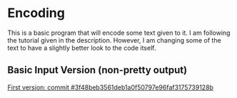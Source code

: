 # Encoding

This is a basic program that will encode some text given to it. I am following the tutorial given in the description.
However, I am changing some of the text to have a slightly better look to the code itself.

## Basic Input Version (non-pretty output)
[First version: commit #3f48beb3561deb1a0f50797e96faf3175739128b](https://github.com/JacobYoung97/Encoding/commit/3f48beb3561deb1a0f50797e96faf3175739128b)


